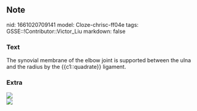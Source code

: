 ## Note
nid: 1661020709141
model: Cloze-chrisc-ff04e
tags: GSSE::!Contributor::Victor_Liu
markdown: false

### Text
The synovial membrane of the elbow joint is supported between the ulna and the radius by the {{c1::quadrate}} ligament.

### Extra
<img src="Gray333.png">
<div><img src=
"B9780323039895000080_f006-024-9780323039895.jpg"></div>
